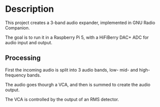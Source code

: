 <h1>Description</h1>
<p>This project creates a 3-band audio expander, implemented in GNU Radio Companion.</p>
<p>The goal is to run it in a Raspberry Pi 5, with a HiFiBerry DAC+ ADC for audio input and output.</p>
<h2>Processing</h2>
<p>First the incoming audio is split into 3 audio bands, low- mid- and high-frequency bands.</p>
<p>The audio goes thourgh a VCA, and then is summed to create the audio output.</p>
<p>The VCA is controlled by the output of an RMS detector.</p>
